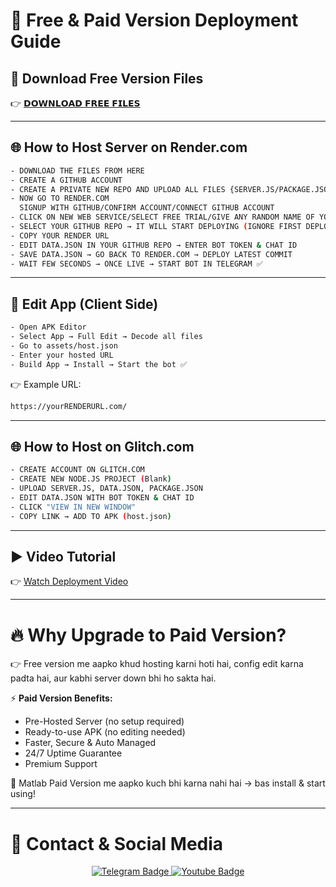# 🚀 Free & Paid Version Deployment Guide

## 📂 Download Free Version Files
👉 [𝗗𝗢𝗪𝗡𝗟𝗢𝗔𝗗 𝗙𝗥𝗘𝗘 𝗙𝗜𝗟𝗘𝗦](https://github.com/Tocsiop/R8HEX/archive/refs/tags/1.0.0.zip)

---

## 🌐 How to Host Server on Render.com
```bash
- DOWNLOAD THE FILES FROM HERE
- CREATE A GITHUB ACCOUNT 
- CREATE A PRIVATE NEW REPO AND UPLOAD ALL FILES {SERVER.JS/PACKAGE.JSON/DATA.JSON }
- NOW GO TO RENDER.COM
  SIGNUP WITH GITHUB/CONFIRM ACCOUNT/CONNECT GITHUB ACCOUNT
- CLICK ON NEW WEB SERVICE/SELECT FREE TRIAL/GIVE ANY RANDOM NAME OF YOUR WEB SERVICE
- SELECT YOUR GITHUB REPO → IT WILL START DEPLOYING (IGNORE FIRST DEPLOY)
- COPY YOUR RENDER URL
- EDIT DATA.JSON IN YOUR GITHUB REPO → ENTER BOT TOKEN & CHAT ID
- SAVE DATA.JSON → GO BACK TO RENDER.COM → DEPLOY LATEST COMMIT
- WAIT FEW SECONDS → ONCE LIVE → START BOT IN TELEGRAM ✅
```

---

## 📱 Edit App (Client Side)
```bash
- Open APK Editor
- Select App → Full Edit → Decode all files
- Go to assets/host.json
- Enter your hosted URL
- Build App → Install → Start the bot ✅
```

👉 Example URL:
```bash
https://yourRENDERURL.com/
```

---

## 🌐 How to Host on Glitch.com
```bash
- CREATE ACCOUNT ON GLITCH.COM
- CREATE NEW NODE.JS PROJECT (Blank)
- UPLOAD SERVER.JS, DATA.JSON, PACKAGE.JSON
- EDIT DATA.JSON WITH BOT TOKEN & CHAT ID
- CLICK "VIEW IN NEW WINDOW"
- COPY LINK → ADD TO APK (host.json)
```

---

## ▶️ Video Tutorial
👉 [Watch Deployment Video](https://t.me/R8HEX/6)

---

# 🔥 Why Upgrade to Paid Version?

👉 Free version me aapko khud hosting karni hoti hai, config edit karna padta hai, aur kabhi server down bhi ho sakta hai.

⚡ **Paid Version Benefits:**
- Pre-Hosted Server (no setup required)
- Ready-to-use APK (no editing needed)
- Faster, Secure & Auto Managed
- 24/7 Uptime Guarantee
- Premium Support

🎯 Matlab Paid Version me aapko kuch bhi karna nahi hai → bas install & start using!

---

# 📢 Contact & Social Media
<p align="center">
  <a href="https://t.me/R8HEX">
    <img src="https://img.shields.io/badge/CONTACT-TELEGRAM-blue?style=for-the-badge&logo=telegram" alt="Telegram Badge"/>
  </a>
  <a href="https://www.youtube.com/@R8HEXTUTORIAL">
    <img src="https://img.shields.io/badge/CONTACT-YOUTUBE-red?style=for-the-badge&logo=youtube" alt="Youtube Badge"/>
  </a>
</p>
